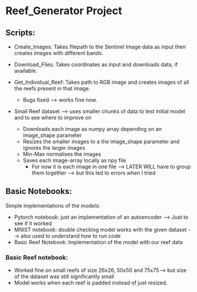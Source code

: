 # Reef_Generator Project

## Scripts:
- Create_Images: Takes filepath to the Sentinel Image data as input then creates images with different bands.
- Download_Files: Takes coordinates as input and downloads data, if available.
- Get_Individual_Reef: Takes path to RGB image and creates images of all the reefs present in that image.
    - Bugs fixed --> works fine now.

- Small Reef dataset --> uses smaller chunks of data to test initial model and to see where to improve on
    - Downloads each image as numpy array depending on an image_shape parameter
    - Resizes the smaller images to a the image_shape parameter and ignores the larger images
    - Min-Max normalises the images
    - Saves each image-array locally as npy file 
        - For now it is each image in one file --> LATER WILL have to group them together --> but this led to errors when I tried

## Basic Notebooks:
Simple implementations of the models:

   - Pytorch notebook: just an implementation of an autoencoder --> Just to see if it worked
   - MNIST notebook: double checking model works with the given dataset --> also used to understand how to run code
   - Basic Reef Notebook: Implementation of the model with our reef data
    
### Basic Reef notebook:
- Worked fine on small reefs of size 26x26, 50x50 and 75x75--> but size of the dataset was still significantly small
- Model works when each reef is padded instead of just resized.
